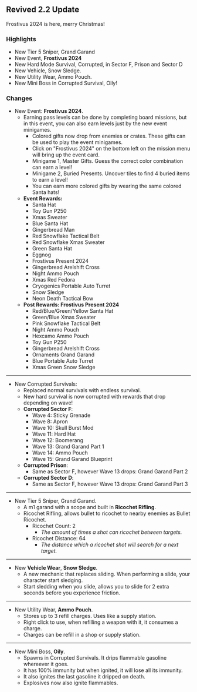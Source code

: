 ## Revived 2.2 Update

Frostivus 2024 is here, merry Christmas!

### Highlights
- New Tier 5 Sniper, Grand Garand
- New Event, **Frostivus 2024**
- New Hard Mode Survival, Corrupted, in Sector F, Prison and Sector D
- New Vehicle, Snow Sledge. 
- New Utility Wear, Ammo Pouch.
- New Mini Boss in Corrupted Survival, Oily!

### Changes
- New Event: **Frostivus 2024**.
    - Earning pass levels can be done by completing board missions, but in this event, you can also earn levels just by the new event minigames.
        - Colored gifts now drop from enemies or crates. These gifts can be used to play the event minigames.
        - Click on "Frostivus 2024" on the bottom left on the mission menu will bring up the event card.
        - Minigame 1, Master Gifts. Guess the correct color combination can earn a level!
        - Minigame 2, Buried Presents. Uncover tiles to find 4 buried items to earn a level!
        - You can earn more colored gifts by wearing the same colored Santa hats!
    - **Event Rewards:**
        - Santa Hat
        - Toy Gun P250
        - Xmas Sweater
        - Blue Santa Hat
        - Gingerbread Man
        - Red Snowflake Tactical Belt
        - Red Snowflake Xmas Sweater
        - Green Santa Hat
        - Eggnog
        - Frostivus Present 2024
        - Gingerbread Arelshift Cross
        - Night Ammo Pouch
        - Xmas Red Fedora
        - Cryogenics Portable Auto Turret
        - Snow Sledge
        - Neon Death Tactical Bow
    - **Post Rewards: Frostivus Present 2024**
        - Red/Blue/Green/Yellow Santa Hat
        - Green/Blue Xmas Sweater
        - Pink Snowflake Tactical Belt
        - Night Ammo Pouch
        - Hexcamo Ammo Pouch
        - Toy Gun P250
        - Gingerbread Arelshift Cross
        - Ornaments Grand Garand
        - Blue Portable Auto Turret
        - Xmas Green Snow Sledge
---
- New Corrupted Survivals:
    - Replaced normal survivals with endless survival.
    - New hard survival is now corrupted with rewards that drop depending on wave!
    - **Corrupted Sector F**:
        - Wave 4: Sticky Grenade
        - Wave 8: Apron
        - Wave 10: Skull Burst Mod
        - Wave 11: Hard Hat
        - Wave 12: Boomerang
        - Wave 13: Grand Garand Part 1
        - Wave 14: Ammo Pouch
        - Wave 15: Grand Garand Blueprint
    - **Corrupted Prison**:
        - Same as Sector F, however Wave 13 drops: Grand Garand Part 2
    - **Corrupted Sector D**:
        - Same as Sector F, however Wave 13 drops: Grand Garand Part 3

---
- New Tier 5 Sniper, Grand Garand.
    - A m1 garand with a scope and built in **Ricochet Rifling**.
    - Ricochet Rifling, allows bullet to ricochet to nearby enemies as Bullet Ricochet.
        - Ricochet Count: 2
            - *The amount of times a shot can ricochet between targets.*
        - Ricochet Distance: 64
            - *The distance which a ricochet shot will search for a next target.*

---
- New **Vehicle Wear**, **Snow Sledge**.
    - A new mechanic that replaces sliding. When performing a slide, your character start sledging.
    - Start sledding when you slide, allows you to slide for 2 extra seconds before you experience friction.

---
- New Utility Wear, **Ammo Pouch**.
    - Stores up to 3 refill charges. Uses like a supply station.
    - Right click to use, when refilling a weapon with it, it consumes a charge.
    - Charges can be refill in a shop or supply station.

---
- New Mini Boss, **Oily**.
    - Spawns in Corrupted Survivals. It drips flammable gasoline whereever it goes.
    - It has 100% immunity but when ignited, it will lose all its immunity.
    - It also ignites the last gasoline it dripped on death.
    - Explosives now also ignite flammables.

